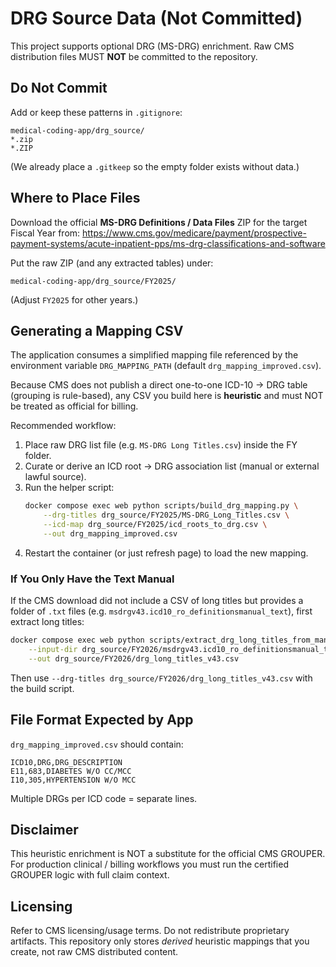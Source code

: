 # DRG Source Data (Not Committed)

This project supports optional DRG (MS-DRG) enrichment. Raw CMS distribution files MUST **NOT** be committed to the repository.

## Do Not Commit
Add or keep these patterns in `.gitignore`:
```
medical-coding-app/drg_source/
*.zip
*.ZIP
```
(We already place a `.gitkeep` so the empty folder exists without data.)

## Where to Place Files
Download the official **MS-DRG Definitions / Data Files** ZIP for the target Fiscal Year from:
https://www.cms.gov/medicare/payment/prospective-payment-systems/acute-inpatient-pps/ms-drg-classifications-and-software

Put the raw ZIP (and any extracted tables) under:
```
medical-coding-app/drg_source/FY2025/
```
(Adjust `FY2025` for other years.)

## Generating a Mapping CSV
The application consumes a simplified mapping file referenced by the environment variable `DRG_MAPPING_PATH` (default `drg_mapping_improved.csv`).

Because CMS does not publish a direct one-to-one ICD-10 → DRG table (grouping is rule-based), any CSV you build here is **heuristic** and must NOT be treated as official for billing.

Recommended workflow:
1. Place raw DRG list file (e.g. `MS-DRG Long Titles.csv`) inside the FY folder.
2. Curate or derive an ICD root → DRG association list (manual or external lawful source).
3. Run the helper script:
   ```bash
   docker compose exec web python scripts/build_drg_mapping.py \
       --drg-titles drg_source/FY2025/MS-DRG_Long_Titles.csv \
       --icd-map drg_source/FY2025/icd_roots_to_drg.csv \
       --out drg_mapping_improved.csv
   ```
4. Restart the container (or just refresh page) to load the new mapping.

### If You Only Have the Text Manual
If the CMS download did not include a CSV of long titles but provides a folder of `.txt` files (e.g. `msdrgv43.icd10_ro_definitionsmanual_text`), first extract long titles:
```bash
docker compose exec web python scripts/extract_drg_long_titles_from_manual.py \
    --input-dir drg_source/FY2026/msdrgv43.icd10_ro_definitionsmanual_text \
    --out drg_source/FY2026/drg_long_titles_v43.csv
```
Then use `--drg-titles drg_source/FY2026/drg_long_titles_v43.csv` with the build script.

## File Format Expected by App
`drg_mapping_improved.csv` should contain:
```
ICD10,DRG,DRG_DESCRIPTION
E11,683,DIABETES W/O CC/MCC
I10,305,HYPERTENSION W/O MCC
```
Multiple DRGs per ICD code = separate lines.

## Disclaimer
This heuristic enrichment is NOT a substitute for the official CMS GROUPER. For production clinical / billing workflows you must run the certified GROUPER logic with full claim context.

## Licensing
Refer to CMS licensing/usage terms. Do not redistribute proprietary artifacts. This repository only stores *derived* heuristic mappings that you create, not raw CMS distributed content.
